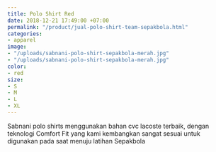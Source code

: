 ```yaml
---
title: Polo Shirt Red
date: 2018-12-21 17:49:00 +07:00
permalink: "/product/jual-polo-shirt-team-sepakbola.html"
categories:
- apparel
image:
- "/uploads/sabnani-polo-shirt-sepakbola-merah.jpg"
- "/uploads/sabnani-polo-shirt-sepakbola-merah.jpg"
color:
- red
size:
- S
- M
- L
- XL
---
```


Sabnani polo shirts menggunakan bahan cvc lacoste terbaik, dengan teknologi Comfort Fit yang kami kembangkan sangat sesuai untuk digunakan pada saat menuju latihan Sepakbola